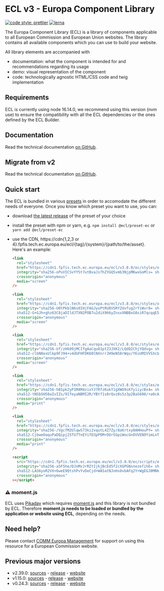 # ECL v3 - Europa Component Library

[![code style: prettier](https://img.shields.io/badge/code_style-prettier-ff69b4.svg?style=flat-square)](https://github.com/prettier/prettier)
[![lerna](https://img.shields.io/badge/maintained%20with-lerna-cc00ff.svg)](https://lernajs.io/)

The Europa Component Library (ECL) is a library of components applicable to all European Commission and European Union websites. The library contains all available components which you can use to build your website.

All library elements are accompanied with

- documentation: what the component is intended for and recommendations regarding its usage
- demo: visual representation of the component
- code: technologically agnostic HTML/CSS code and twig implementation

## Requirements

ECL is currently using node 16.14.0, we recommend using this version (nvm use) to ensure the compatibility with all the ECL dependencies or the ones defined by the ECL Builder.

## Documentation

Read the technical documentation [on GitHub](docs/README.md).

## Migrate from v2

Read the technical documentation [on GitHub](docs/Migrating-v3.md).

## Quick start

The ECL is bundled in various [presets](docs/presets.md) in order to accomodate the different needs of everyone. Once you know which preset you want to use, you can:

- download [the latest release](https://github.com/ec-europa/europa-component-library/releases/latest) of the preset of your choice
- install the preset with npm or yarn, e.g. `npm install @ecl/preset-ec` or `yarn add @ecl/preset-ec`
- use the CDN, https://cdn{1,2,3 or 4}.fpfis.tech.ec.europa.eu/ecl/{tag}/{system}/{path/to/the/asset}. Here's an example:

  ```html
  <link
    rel="stylesheet"
    href="https://cdn1.fpfis.tech.ec.europa.eu/ecl/v3.8.0/ec/styles/optional/ecl-ec-default.css"
    integrity="sha256-oPuVICSvYY5t7utBvaJsfhZYGQ5vmb3NjpMKwxGoMls= sha384-v/1mDMbCQJTS0cU9XiIK21TX/wPrUNbENFPSQUtCOhxntUQ7Fay8L+abuq45FOUL sha512-Qo1wsBj06HCW/atTeppGUnkYkBFaiwtqUEuY+bZFUfTlbxpz7oDzfmknLkReLAJdwO67xycbTMwTNqhAzNvRpg=="
    crossorigin="anonymous"
    media="screen"
  />
  ```

  ```html
  <link
    rel="stylesheet"
    href="https://cdn1.fpfis.tech.ec.europa.eu/ecl/v3.8.0/ec/styles/optional/ecl-reset.css"
    integrity="sha256-U0tPkblN6s0IHjFAGJyoPtRU8VSRY2Uvfug2rYiWvr8= sha384-d9TkBxO7kR+u52W1oWT/b1uoilHXxZ2/+E/XhIfFrmivxmJxCbAymhX5U/n034wK
    sha512-G+GJh+ghz63C8jaDIldJTXN2POB7u2diX966yZnxxXNBBxG8siR7qcqqE5gZ7yt/wOxt10+H0hJGiMlrJm/LxQ=="
    crossorigin="anonymous"
    media="screen"
  />
  ```

  ```html
  <link
    rel="stylesheet"
    href="https://cdn1.fpfis.tech.ec.europa.eu/ecl/v3.8.0/ec/styles/ecl-ec.css"
    integrity="sha256-Uf/zHk09jMCIfgAaCqu81ptZ3JXK2/LQdQIChjYQdvg= sha384-JSlKBXjYuUvugnlBeV4ZlHMaNIxLSskhO5K4vW1yXLHkl7nfP8p0gKZrYPpCayVL
    sha512-clbN8exUlkp9FJ94+v4dUFHFDK60lNXnrrJH9eN58rWqv/YEsUMIVVSXcbrdZQ4WZHV7UkcyWmqea0vE5uFk8g=="
    crossorigin="anonymous"
    media="screen"
  />
  ```

  ```html
  <link
    rel="stylesheet"
    href="https://cdn1.fpfis.tech.ec.europa.eu/ecl/v3.8.0/ec/styles/ecl-ec-print.css"
    integrity="sha256-hB1pkZyP1M4M4zixYJ7RfzKukY1gXWU9iKfyiiycBx4= sha384-YinAQJ3PclpTxqFsMkTZjviqmcgM7uYuyptOJrle1hxkS2+lr9bpE2sGK2t4f9df
    sha512-tNSbSH58aIvIZs/9IfeyaNBMI2R/YBtf1s0rQvz0s5z3p2BaS608/+a0cACOA1PqmUdMGfBXcuPcbio2Cg5j7g=="
    crossorigin="anonymous"
    media="print"
  />
  ```

  ```html
  <link
    rel="stylesheet"
    href="https://cdn1.fpfis.tech.ec.europa.eu/ecl/v3.8.0/ec/styles/optional/ecl-ec-default-print.css"
    integrity="sha256-/VgcfM2UlqwS73ki2vqutL4Z7Zy/8aKrtxy0AHHouPY= sha384-4h3Dj9knrrdhzv6rbU2/kP8mK14YgQdxuUH9NBBGgYIzqPR5RuHD605k3Zvdb5Gx
    sha512-CjbweOaquPaDQipj2STU7TnEYifD3pPOM+OUr5GpiWocGnOVVEN9YimLnTnFn0VC9JbJA6SGYfjuPU5it+Y2/w=="
    crossorigin="anonymous"
    media="print"
  />
  ```

  ```html
  <script
    src="https://cdn1.fpfis.tech.ec.europa.eu/ecl/v3.8.0/ec/scripts/ecl-ec.js"
    integrity="sha256-a5F5he/DJnMvJrRZtIjkjBcEd5f2cXGPGNsnezefihE= sha384-GqDQNc8jlf72H0QEcUExpohsjNi7YDZ88svbsY5JvNNPwInBMeKGyDFJCRI6w/qN
    sha512-LAS6yoR2VX+6weE9QtshPvYvDeCjd+WA5atNJnHs0vbAFq2Y+WgEGJ0MNksD9d4Zo6QE2Qivk0fTHUvOFQ3yJw=="
    crossorigin="anonymous"
  ></script>
  ```

### :warning: moment.js

ECL uses [Pikaday](https://github.com/Pikaday/Pikaday) which requires [moment.js](https://momentjs.com/) and this library is not bundled by ECL.
Therefore **moment.js needs to be loaded or bundled by the application or website using ECL**, depending on the needs.

## Need help?

Please contact [COMM Europa Management](mailto:Europamanagement@ec.europa.eu) for support on using this resource for a European Commission website.

## Previous major versions

- v2.39.0: [sources](https://github.com/ec-europa/europa-component-library/tree/v2) - [release](https://github.com/ec-europa/europa-component-library/releases/tag/v2.39.0) - [website](https://ec.europa.eu/component-library/v2.39.0/)
- v1.15.0: [sources](https://github.com/ec-europa/europa-component-library/tree/v1) - [release](https://github.com/ec-europa/europa-component-library/releases/tag/v1.15.0) - [website](https://ec.europa.eu/component-library/v1.15.0/)
- v0.24.3: [sources](https://github.com/ec-europa/europa-component-library/tree/v0) - [release](https://github.com/ec-europa/europa-component-library/releases/tag/v0.24.3) - [website](https://ec.europa.eu/component-library/v0.24.3/)
